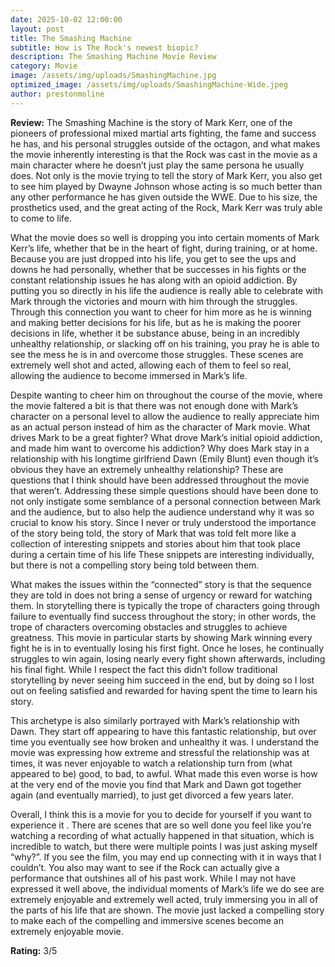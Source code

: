 ```yaml
---
date: 2025-10-02 12:00:00
layout: post
title: The Smashing Machine
subtitle: How is The Rock's newest biopic?
description: The Smashing Machine Movie Review
category: Movie
image: /assets/img/uploads/SmashingMachine.jpg
optimized_image: /assets/img/uploads/SmashingMachine-Wide.jpeg
author: prestonmoline
---
```


**Review:**
The Smashing Machine is the story of Mark Kerr, one of the pioneers of professional mixed martial arts fighting, the fame and success he has, and his personal struggles outside of the octagon, and what makes the movie inherently interesting is that the Rock was cast in the movie as a main character where he doesn’t just play the same persona he usually does. Not only is the movie trying to tell the story of Mark Kerr, you also get to see him played by Dwayne Johnson whose acting is so much better than any other performance he has given outside the WWE. Due to his size, the prosthetics used, and the great acting of the Rock, Mark Kerr was truly able to come to life.

What the movie does so well is dropping you into certain moments of Mark Kerr’s life, whether that be in the heart of fight, during training, or at home. Because you are just dropped into his life, you get to see the ups and downs he had personally, whether that be successes in his fights or the constant relationship issues he has along with an opioid addiction. By putting you so directly in his life the audience is really able to celebrate with Mark through the victories and mourn with him through the struggles. Through this connection you want to cheer for him more as he is winning and making better decisions for his life, but as he is making the poorer decisions in life, whether it be substance abuse, being in an incredibly unhealthy relationship, or slacking off on his training, you pray he is able to see the mess he is in and overcome those struggles. These scenes are extremely well shot and acted, allowing each of them to feel so real, allowing the audience to become immersed in Mark’s life.

Despite wanting to cheer him on throughout the course of the movie, where the movie faltered a bit is that there was not enough done with Mark’s character on a personal level to allow the audience to really appreciate him as an actual person instead of him as the character of Mark movie. What drives Mark to be a great fighter? What drove Mark’s initial opioid addiction, and made him want to overcome his addiction? Why does Mark stay in a relationship with his longtime girlfriend Dawn (Emily Blunt) even though it’s obvious they have an extremely unhealthy relationship? These are questions that I think should have been addressed throughout the movie that weren’t. Addressing these simple questions should have been done to not only instigate some semblance of a personal connection between Mark and the audience, but to also help the audience understand why it was so crucial to know his story. Since I never or truly understood the importance of the story being told, the story of Mark that was told felt more like a collection of interesting snippets and stories about him that took place during a certain time of his life These snippets are interesting individually, but there is not a compelling story being told between them.

What makes the issues within the “connected” story is that the sequence they are told in does not bring a sense of urgency or reward for watching them. In storytelling there is typically the trope of characters going through failure to eventually find success throughout the story; in other words, the trope of characters overcoming obstacles and struggles to achieve greatness. This movie in particular starts by showing Mark winning every fight he is in to eventually losing his first fight. Once he loses, he continually struggles to win again, losing nearly every fight shown afterwards, including his final fight. While I respect the fact this didn’t follow traditional storytelling by never seeing him succeed in the end, but by doing so I lost out on feeling satisfied and rewarded for having spent the time to learn his story.

This archetype is also similarly portrayed with Mark’s relationship with Dawn. They start off appearing to have this fantastic relationship, but over time you eventually see how broken and unhealthy it was. I understand the movie was expressing how extreme and stressful the relationship was at times, it was never enjoyable to watch a relationship turn from (what appeared to be) good, to bad, to awful. What made this even worse is how at the very end of the movie you find that Mark and Dawn got together again (and eventually married), to just get divorced a few years later.

Overall, I think this is a movie for you to decide for yourself if you want to experience it . There are scenes that are so well done you feel like you’re watching a recording of what actually happened in that situation, which is incredible to watch, but there were multiple points I was just asking myself “why?”. If you see the film, you may end up connecting with it in ways that I couldn’t. You also may want to see if the Rock can actually give a performance that outshines all of his past work. While I may not have expressed it well above, the individual moments of Mark’s life we do see are extremely enjoyable and extremely well acted, truly immersing you in all of the parts of his life that are shown. The movie just lacked a compelling story to make each of the compelling and immersive scenes become an extremely enjoyable movie.


**Rating:**
3/5 



